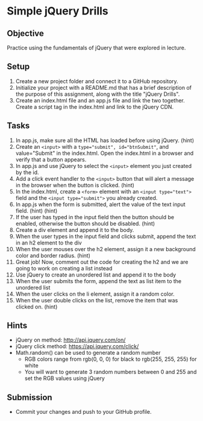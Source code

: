 # Simple jQuery Drills

## Objective
Practice using the fundamentals of jQuery that were explored in lecture.

## Setup
1. Create a new project folder and connect it to a GitHub repository.
2. Initialize your project with a README.md that has a brief description of the purpose of this assignment, along with the title "jQuery Drills".
3. Create an index.html file and an app.js file and link the two together.
Create a script tag in the index.html and link to the jQuery CDN.

## Tasks
1. In app.js, make sure all the HTML has loaded before using jQuery. (hint)
2. Create an `<input>` with a `type="submit", id="btnSubmit"`, and value="Submit" in the index.html. Open the index.html in a browser and verify that a button appears.
3. In app.js and use jQuery to select the `<input>` element you just created by the id.
4. Add a click event handler to the `<input>` button that will alert a message in the browser when the button is clicked. (hint)
5. In the index.html, create a `<form>` element with an `<input type="text">` field and the `<input type="submit">` you already created.
6. In app.js when the form is submitted, alert the value of the text input field. (hint) (hint)
7. If the user has typed in the input field then the button should be enabled, otherwise the button should be disabled. (hint)
8. Create a div element and append it to the body.
9. When the user types in the input field and clicks submit, append the text in an h2 element to the div
10. When the user mouses over the h2 element, assign it a new background color and border radius. (hint)
11. Great job! Now, comment out the code for creating the h2 and we are going to work on creating a list instead
12. Use jQuery to create an unordered list and append it to the body
13. When the user submits the form, append the text as list item to the unordered list
14. When the user clicks on the li element, assign it a random color.
15. When the user double clicks on the list, remove the item that was clicked on. (hint)

## Hints
* jQuery on method: http://api.jquery.com/on/
* jQuery click method: https://api.jquery.com/click/
* Math.random() can be used to generate a random number
   - RGB colors range from rgb(0, 0, 0) for black to rgb(255, 255, 255) for white
   - You will want to generate 3 random numbers between 0 and 255 and set the RGB values using jQuery

## Submission
* Commit your changes and push to your GitHub profile.
